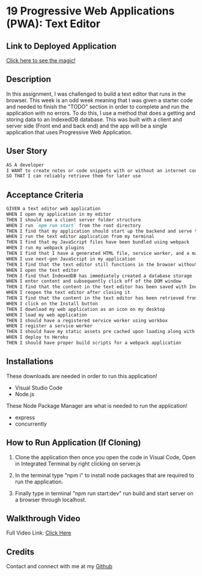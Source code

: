 # 19 Progressive Web Applications (PWA): Text Editor

## Link to Deployed Application

[Click here to see the magic!]()

## Description

In this assignment, I was challenged to build a text editor that runs in the browser. This week is an odd week meaning that I was given a starter code and needed to finish the "TODO" section in order to complete and run the application with no errors. To do this, I use a method that does a getting and storing data to an IndexedDB database. This was built with a client and server side (Front end and back end) and the app will be a single application that uses Progressive Web Application.

## User Story

```md
AS A developer
I WANT to create notes or code snippets with or without an internet connection
SO THAT I can reliably retrieve them for later use
```

## Acceptance Criteria

```md
GIVEN a text editor web application
WHEN I open my application in my editor
THEN I should see a client server folder structure
WHEN I run `npm run start` from the root directory
THEN I find that my application should start up the backend and serve the client
WHEN I run the text editor application from my terminal
THEN I find that my JavaScript files have been bundled using webpack
WHEN I run my webpack plugins
THEN I find that I have a generated HTML file, service worker, and a manifest file
WHEN I use next-gen JavaScript in my application
THEN I find that the text editor still functions in the browser without errors
WHEN I open the text editor
THEN I find that IndexedDB has immediately created a database storage
WHEN I enter content and subsequently click off of the DOM window
THEN I find that the content in the text editor has been saved with IndexedDB
WHEN I reopen the text editor after closing it
THEN I find that the content in the text editor has been retrieved from our IndexedDB
WHEN I click on the Install button
THEN I download my web application as an icon on my desktop
WHEN I load my web application
THEN I should have a registered service worker using workbox
WHEN I register a service worker
THEN I should have my static assets pre cached upon loading along with subsequent pages and static assets
WHEN I deploy to Heroku
THEN I should have proper build scripts for a webpack application
```

## Installations

These downloads are needed in order to run this application!

 - Visual Studio Code
 - Node.js

These Node Package Manager are what is needed to run the application!

 - express
 - concurrently

## How to Run Application (If Cloning)

1. Clone the application then once you open the code in Visual Code, Open in Integrated Terminal by right clicking on server.js

2. In the terminal type "npm i" to install node packages that are required to run the application.

3. Finally type in terminal "npm run start:dev" run build and start server on a browser through localhost.

## Walkthrough Video

Full Video Link: [Click Here]()

## Credits

Contact and connect with me at my [Github](https://github.com/tigergiangnguyen)